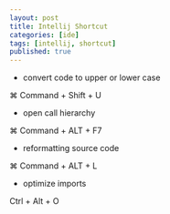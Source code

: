 ```yaml
---
layout: post
title: Intellij Shortcut
categories: [ide]
tags: [intellij, shortcut]
published: true
---
```


- convert code to upper or lower case

⌘ Command + Shift + U

- open call hierarchy

⌘ Command + ALT + F7

- reformatting source code

⌘ Command + ALT + L

- optimize imports

Ctrl + Alt + O

